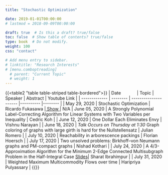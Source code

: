 ```yaml
---
title: "Stochastic Optimization"

date: 2019-01-01T00:00:00
# lastmod = 2018-09-09T00:00:00

draft: true  # Is this a draft? true/false
toc: false  # Show table of contents? true/false
type: book  # Do not modify.
weight: 100
css: "contact"

# Add menu entry to sidebar.
# linktitle: "Research Interests"
# [menu.comboptreading]
  # parent: "Current Topic"
  # weight: 1
---
```


<!-- _After a brief hiatus to sort things out due to the COVID-19 pandemic, the CombOpt reading group is continuing its "Research Interests" series in Spring term 2020._

This term our reading group will be exploring the various research interests of students and faculty working on problems related to combinatorial optimization. If you would like to present on your recent work or a paper you find interesting please let one of the organizers know. This is a great opportunity to learn what other people working in combinatorial optimization are studying and to encourage collaboration. -->

<!-- __Schedule__ -->

<!-- Spring 2020 Active Schedule. Playlist for previously recorded talks [here](https://www.youtube.com/playlist?list=PL8UC-bwQca_ioFzpmUjOW5atbdg-1VvCG). -->

{{<table2 "table table-striped table-bordered">}}
| Date&nbsp;&nbsp;&nbsp;&nbsp;&nbsp;&nbsp;&nbsp;&nbsp;&nbsp;&nbsp;&nbsp;&nbsp; | Topic                                                                                                 | Speaker             | Abstract | Youtube Link |
| ------------- | -------- | --------------------- |---------- |-------- |
| May 29, 2020  | Stochastic Optimization              | Ricardo Fukasawa      |<a href="./../ricardo_abstract.txt"> Show </a>| N/A
| June 05, 2020 | A Strongly Polynomial Label-Correcting Algorithm for Linear Systems with Two Variables per Inequality | Cedric Koh            |
| June 12, 2020 | One Dollar Each Eliminates Envy                                                                       | Vishnu Narayan        |
| June 18, 2020 | _*Talk Occurs on Thursday at 1:30*_ Graph coloring of graphs with large girth is hard for the Nullstellensatz                                                                                                 | Julian Romero         |
| July 10, 2020 | Reachability in arborescence packings                                                                 | Florian Hoersch       |
| July 17, 2020 | Two unsolved problems: Birkhoff–von Neumann graphs and PM-compact graphs                              | Nishad Kothari        |
| July 24, 2020 | A 4/3-Approximation Algorithm for the Minimum 2-Edge Connected Multisubgraph Problem in the Half-Integral Case [Slides](https://www.wjtoth.com/comboptreading/sharat-talk-s2020.pdf)| Sharat Ibrahimpur |
| July 31, 2020 | Weighted Maximum Multicommodity Flows over time                                                       | Haripriya Pulyassary  |
{{</table2>}}
